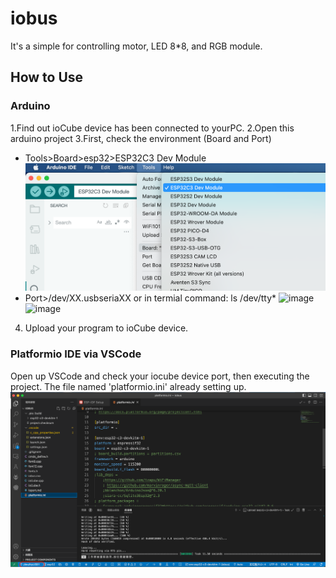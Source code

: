 # iobus
It's a simple for controlling motor, LED 8*8, and RGB module.

## How to Use
### Arduino
1.Find out ioCube device has been connected to yourPC.
2.Open this arduino project
3.First, check the environment (Board and Port)
  * Tools>Board>esp32>ESP32C3 Dev Module
  ![image](https://github.com/ioCubeCa/iobus/blob/main/iobusselectboard.png)
  * Port>/dev/XX.usbseriaXX  or in termial command: ls /dev/tty*
   ![image](https://github.com/ioCubeCa/iocube_master_C3/blob/main/Portimg.png)
   ![image](https://github.com/ioCubeCa/iocube_master_C3/blob/main/terminalimg.png)
4. Upload your program to ioCube device.

### Platformio IDE via VSCode
Open up VSCode and check your iocube device port, then executing the project. The file named 'platformio.ini' already setting up.
![image](https://github.com/ioCubeCa/iobus/blob/main/platformioimg.png)




